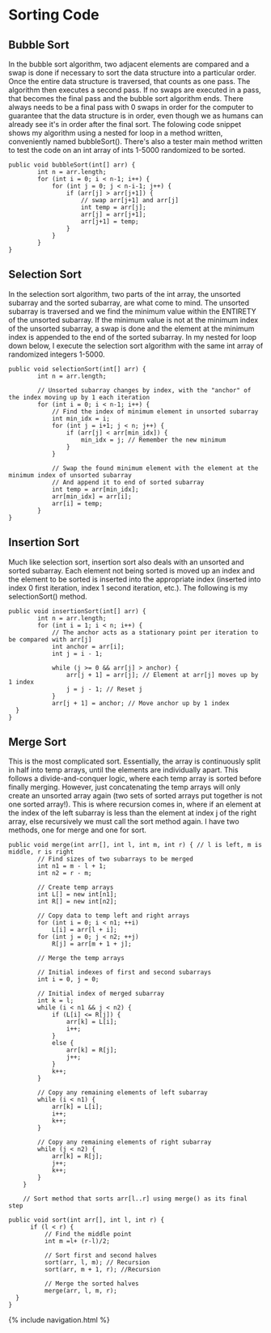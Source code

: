 # Sorting Code

## Bubble Sort
In the bubble sort algorithm, two adjacent elements are compared and a swap is done if necessary to sort the data structure into a particular order. Once the entire data structure is traversed, that counts as one pass. The algorithm then executes a second pass. If no swaps are executed in a pass, that becomes the final pass and the bubble sort algorithm ends. There always needs to be a final pass with 0 swaps in order for the computer to guarantee that the data structure is in order, even though we as humans can already see it's in order after the final sort. The folowing code snippet shows my algorithm using a nested for loop in a method written, conveniently named bubbleSort(). There's also a tester main method written to test the code on an int array of ints 1-5000 randomized to be sorted.
```
public void bubbleSort(int[] arr) {
        int n = arr.length;
        for (int i = 0; i < n-1; i++) {
            for (int j = 0; j < n-i-1; j++) {
                if (arr[j] > arr[j+1]) {
                    // swap arr[j+1] and arr[j]
                    int temp = arr[j];
                    arr[j] = arr[j+1];
                    arr[j+1] = temp;
                }
            }
        }
}
```


## Selection Sort
In the selection sort algorithm, two parts of the int array, the unsorted subarray and the sorted subarray, are what come to mind. The unsorted subarray is traversed and we find the minimum value within the ENTIRETY of the unsorted subarray. If the minimum value is not at the minimum index of the unsorted subarray, a swap is done and the element at the minimum index is appended to the end of the sorted subarray. In my nested for loop down below, I execute the selection sort algorithm with the same int array of randomized integers 1-5000.

```
public void selectionSort(int[] arr) {
        int n = arr.length;
  
        // Unsorted subarray changes by index, with the "anchor" of the index moving up by 1 each iteration
        for (int i = 0; i < n-1; i++) {
            // Find the index of minimum element in unsorted subarray
            int min_idx = i;
            for (int j = i+1; j < n; j++) {
                if (arr[j] < arr[min_idx]) {
                    min_idx = j; // Remember the new minimum
                }
            }
  
            // Swap the found minimum element with the element at the minimum index of unsorted subarray
            // And append it to end of sorted subarray
            int temp = arr[min_idx];
            arr[min_idx] = arr[i];
            arr[i] = temp;
        }
}
```

## Insertion Sort
Much like selection sort, insertion sort also deals with an unsorted and sorted subarray. Each element not being sorted is moved up an index and the element to be sorted is inserted into the appropriate index (inserted into index 0 first iteration, index 1 second iteration, etc.). The following is my selectionSort() method.
```
public void insertionSort(int[] arr) {
        int n = arr.length;
        for (int i = 1; i < n; i++) {
            // The anchor acts as a stationary point per iteration to be compared with arr[j]
            int anchor = arr[i];
            int j = i - 1;

            while (j >= 0 && arr[j] > anchor) {
                arr[j + 1] = arr[j]; // Element at arr[j] moves up by 1 index
                j = j - 1; // Reset j
            }
            arr[j + 1] = anchor; // Move anchor up by 1 index
  }
}
```

## Merge Sort
This is the most complicated sort. Essentially, the array is continuously split in half into temp arrays, until the elements are individually apart. This follows a divide-and-conquer logic, where each temp array is sorted before finally merging. However, just concatenating the temp arrays will only create an unsorted array again (two sets of sorted arrays put together is not one sorted array!). This is where recursion comes in, where if an element at the index of the left subarray is less than the element at index j of the right array, else recursively we must call the sort method again. I have two methods, one for merge and one for sort.
```
public void merge(int arr[], int l, int m, int r) { // l is left, m is middle, r is right
        // Find sizes of two subarrays to be merged
        int n1 = m - l + 1;
        int n2 = r - m;
  
        // Create temp arrays
        int L[] = new int[n1];
        int R[] = new int[n2];
  
        // Copy data to temp left and right arrays
        for (int i = 0; i < n1; ++i)
            L[i] = arr[l + i];
        for (int j = 0; j < n2; ++j)
            R[j] = arr[m + 1 + j];
  
        // Merge the temp arrays
  
        // Initial indexes of first and second subarrays
        int i = 0, j = 0;
  
        // Initial index of merged subarray
        int k = l;
        while (i < n1 && j < n2) {
            if (L[i] <= R[j]) {
                arr[k] = L[i];
                i++;
            }
            else {
                arr[k] = R[j];
                j++;
            }
            k++;
        }
  
        // Copy any remaining elements of left subarray
        while (i < n1) {
            arr[k] = L[i];
            i++;
            k++;
        }
  
        // Copy any remaining elements of right subarray
        while (j < n2) {
            arr[k] = R[j];
            j++;
            k++;
        }
    }
  
    // Sort method that sorts arr[l..r] using merge() as its final step
    
public void sort(int arr[], int l, int r) {
      if (l < r) {
          // Find the middle point
          int m =l+ (r-l)/2;

          // Sort first and second halves
          sort(arr, l, m); // Recursion
          sort(arr, m + 1, r); //Recursion

          // Merge the sorted halves
          merge(arr, l, m, r);
  }
}
```
{% include navigation.html %}
